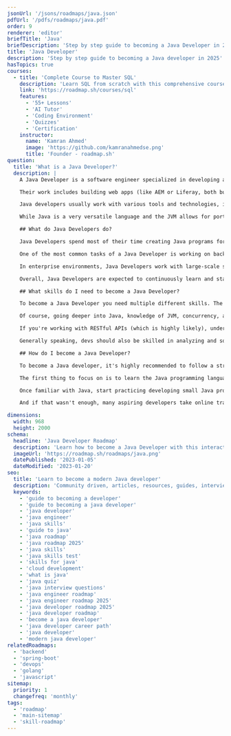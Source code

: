 ```yaml
---
jsonUrl: '/jsons/roadmaps/java.json'
pdfUrl: '/pdfs/roadmaps/java.pdf'
order: 9
renderer: 'editor'
briefTitle: 'Java'
briefDescription: 'Step by step guide to becoming a Java Developer in 2025'
title: 'Java Developer'
description: 'Step by step guide to becoming a Java developer in 2025'
hasTopics: true
courses:
  - title: 'Complete Course to Master SQL'
    description: 'Learn SQL from scratch with this comprehensive course'
    link: 'https://roadmap.sh/courses/sql'
    features:
      - '55+ Lessons'
      - 'AI Tutor'
      - 'Coding Environment'
      - 'Quizzes'
      - 'Certification'
    instructor:
      name: 'Kamran Ahmed'
      image: 'https://github.com/kamranahmedse.png'
      title: 'Founder - roadmap.sh'
question:
  title: 'What is a Java Developer?'
  description: |
    A Java Developer is a software engineer specialized in developing applications using the Java language.

    Their work includes building web apps (like AEM or Liferay, both built in Java), desktop apps (such as Eclipse, the de facto IDE for Java itself), and enterprise systems (like ERP & CRM systems). Their responsibilities include writing code, solving technical issues, and ensuring the performance and reliability of the software.

    Java developers usually work with various tools and technologies, including JVM, frameworks like Vaadin, Struts, and others, and REST APIs, to deliver high-quality solutions.

    While Java is a very versatile language and the JVM allows for portability across multiple environments, Java developers can typically be found working in the financial, healthcare, telecom, and data-related industries.

    ## What do Java Developers do?

    Java Developers spend most of their time creating Java programs for various applications, including web apps, desktop applications, and large-scale enterprise systems. They are responsible for designing, writing, testing, and maintaining code to ensure performance, functionality, and security.

    One of the most common tasks of a Java Developer is working on backend development, where they create server-side logic, manage databases, and ensure seamless communication between different parts of an application. For example, they can use Spring Boot and Hibernate to build RESTful APIs.

    In enterprise environments, Java Developers work with large-scale solutions used by corporations, banks, and government institutions. For instance, they might develop an online banking system that processes thousands of transactions per second, ensuring high performance and reliability. In this case, they would work with JVM tuning, concurrency management, and database optimization to maintain system stability.

    Overall, Java Developers are expected to continuously learn and stay updated with the latest tech trends and best practices to ensure they deliver high-performance software solutions that meet business and user needs.

    ## What skills do I need to become a Java Developer?

    To become a Java Developer you need multiple different skills. The first thing you need is a strong foundation in the Java programming language, its ecosystem, and a proper understanding of software engineering principles.

    Of course, going deeper into Java, knowledge of JVM, concurrency, and memory management are crucial [java developer skills](https://roadmap.sh/java/developer-skills) to work on those large-scale enterprise systems.

    If you're working with RESTful APIs (which is highly likely), understanding technologies like Hibernate and having experience with Oracle (or other types of SQL) databases are important for backend Java developers.

    Generally speaking, devs should also be skilled in analyzing and solving tech problems, working within a team, and following industry standards in software development. Given the industries where Java is quite popular, familiarity with web applications, testing tools, and modern engineering practices is also very valuable.

    ## How do I become a Java Developer?

    To become a Java developer, it's highly recommended to follow a structured learning process (for example, the [Java roadmap](https://roadmap.sh/java) is a good place to start).

    The first thing to focus on is to learn the Java programming language, gaining an understanding of its core concepts, typing system, and some Object Oriented Programming (given how Java is highly based on it). You'll likely expand this last part over time, as it's one of the core principles around the language.

    Once familiar with Java, start practicing developing small Java programs; they will give you a chance to face real-world problems and find creative solutions to them. While you're doing that, try to study best practices and understand development methodologies to help you build expertise.

    And if that wasn't enough, many aspiring developers take online training courses and gain real-world experience through entry-level roles. In the end, the best way to learn programming is by doing, and these entry-level jobs are great for that.

dimensions:
  width: 968
  height: 2000
schema:
  headline: 'Java Developer Roadmap'
  description: 'Learn how to become a Java Developer with this interactive step by step guide in 2025. We also have resources and short descriptions attached to the roadmap items so you can get everything you want to learn in one place.'
  imageUrl: 'https://roadmap.sh/roadmaps/java.png'
  datePublished: '2023-01-05'
  dateModified: '2023-01-20'
seo:
  title: 'Learn to become a modern Java developer'
  description: 'Community driven, articles, resources, guides, interview questions, quizzes for java development. Learn to become a modern Java developer by following the steps, skills, resources and guides listed in this roadmap.'
  keywords:
    - 'guide to becoming a developer'
    - 'guide to becoming a java developer'
    - 'java developer'
    - 'java engineer'
    - 'java skills'
    - 'guide to java'
    - 'java roadmap'
    - 'java roadmap 2025'
    - 'java skills'
    - 'java skills test'
    - 'skills for java'
    - 'cloud development'
    - 'what is java'
    - 'java quiz'
    - 'java interview questions'
    - 'java engineer roadmap'
    - 'java engineer roadmap 2025'
    - 'java developer roadmap 2025'
    - 'java developer roadmap'
    - 'become a java developer'
    - 'java developer career path'
    - 'java developer'
    - 'modern java developer'
relatedRoadmaps:
  - 'backend'
  - 'spring-boot'
  - 'devops'
  - 'golang'
  - 'javascript'
sitemap:
  priority: 1
  changefreq: 'monthly'
tags:
  - 'roadmap'
  - 'main-sitemap'
  - 'skill-roadmap'
---
```

